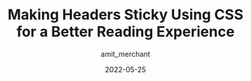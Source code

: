 ---
author: amit_merchant
date: 2022-05-25
permalink: false
tags:
  - css
  - readability
  - user-experience
target_url: https://www.amitmerchant.com/making-headers-sticky-using-css-for-better-reading-experience/
title: Making Headers Sticky Using CSS for a Better Reading Experience
---